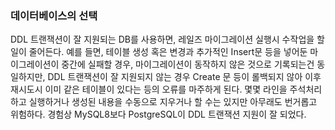 ### 데이터베이스의 선택

DDL 트랜잭션이 잘 지원되는 DB를 사용하면, 레일즈 마이그레이션 실행시 수작업을 할 일이 줄어든다. 예를 들면, 테이블 생성 혹은 변경과 추가적인 Insert문 등을 넣어둔 마이그레이션이 중간에 실패할 경우, 마이그레이션이 동작하지 않은 것으로 기록되는건 동일하지만, DDL 트랜잭션이 잘 지원되지 않는 경우 Create 문 등이 롤백되지 않아 이후 재시도시 이미 같은 테이블이 있다는 등의 오류를 마주하게 된다. 몇몇 라인을 주석처리하고 실행하거나 생성된 내용을 수동으로 지우거나 할 수는 있지만 아무래도 번거롭고 위험하다. 경험상 MySQL8보다 PostgreSQL이 DDL 트랜잭션 지원이 잘 되었다.
